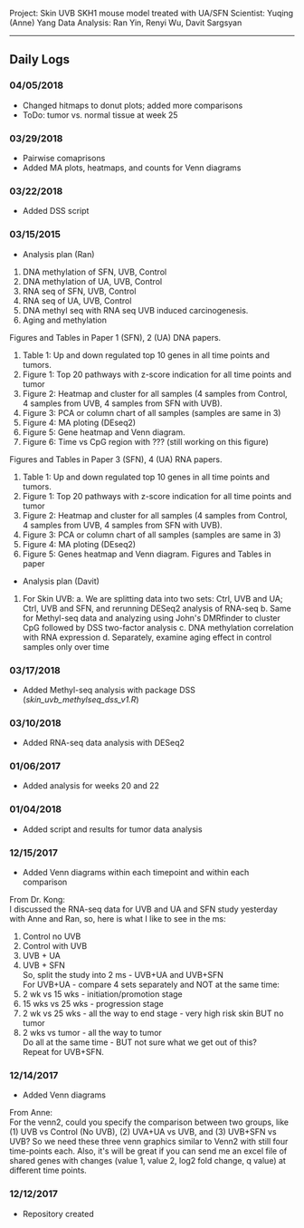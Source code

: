 Project: Skin UVB SKH1 mouse model treated with UA/SFN
Scientist: Yuqing (Anne) Yang
Data Analysis: Ran Yin, Renyi Wu, Davit Sargsyan

---

## Daily Logs
### 04/05/2018
* Changed hitmaps to donut plots; added more comparisons
* ToDo: tumor vs. normal tissue at week 25

### 03/29/2018
* Pairwise comaprisons   
* Added MA plots, heatmaps, and counts for Venn diagrams

### 03/22/2018
* Added DSS script

### 03/15/2015
* Analysis plan (Ran)    

1. DNA methylation of SFN, UVB, Control
2. DNA methylation of UA, UVB, Control
3. RNA seq of SFN, UVB, Control
4. RNA seq of UA, UVB, Control
5. DNA methyl seq with RNA seq UVB induced carcinogenesis.
6. Aging and methylation

Figures and Tables in Paper 1 (SFN), 2 (UA) DNA papers.
1. Table 1: Up and down regulated top 10 genes in all time points and tumors.
2. Figure 1: Top 20 pathways with z-score indication for all time points and tumor
3. Figure 2: Heatmap and cluster for all samples (4 samples from Control, 4 samples from UVB,
4 samples from SFN with UVB).
4. Figure 3: PCA or column chart of all samples (samples are same in 3)
5. Figure 4: MA ploting (DEseq2)
6. Figure 5: Gene heatmap and Venn diagram.
6. Figure 6: Time vs CpG region with ??? (still working on this figure)

Figures and Tables in Paper 3 (SFN), 4 (UA) RNA papers.
1. Table 1: Up and down regulated top 10 genes in all time points and tumors.
2. Figure 1: Top 20 pathways with z-score indication for all time points and tumor
3. Figure 2: Heatmap and cluster for all samples (4 samples from Control, 4 samples from UVB,
4 samples from SFN with UVB).
4. Figure 3: PCA or column chart of all samples (samples are same in 3)
5. Figure 4: MA ploting (DEseq2)
6. Figure 5: Genes heatmap and Venn diagram.
Figures and Tables in paper

* Analysis plan (Davit)    

1. For Skin UVB:
   a. We are splitting data into two sets: Ctrl, UVB and UA; Ctrl, UVB and SFN, and rerunning DESeq2 analysis of RNA-seq
   b. Same for Methyl-seq data and analyzing using John's DMRfinder to  cluster CpG followed by DSS two-factor analysis
   c. DNA methylation correlation with RNA expression
   d. Separately, examine aging effect in control samples only over time 

### 03/17/2018
* Added Methyl-seq analysis with package DSS (*skin_uvb_methylseq_dss_v1.R*)

### 03/10/2018
* Added RNA-seq data analysis with DESeq2

### 01/06/2017
* Added analysis for weeks 20 and 22

### 01/04/2018
* Added script and results for tumor data analysis

### 12/15/2017
* Added Venn diagrams within each timepoint and within each comparison    

From Dr. Kong:    
I discussed the RNA-seq data for UVB and UA and SFN study yesterday with Anne and Ran, so, here is what I like to see in the ms:    
1. Control no UVB   
2. Control with UVB    
3. UVB + UA    
4. UVB + SFN    
So, split the study into 2 ms - UVB+UA and UVB+SFN    
For UVB+UA - compare 4 sets separately and NOT at the same time:  
1. 2 wk vs 15 wks - initiation/promotion stage    
2. 15 wks vs 25 wks - progression stage    
3. 2 wk vs 25 wks - all the way to end stage - very high risk skin BUT no tumor    
4. 2 wks vs tumor - all the way to tumor   
Do all at the same time - BUT not sure what we get out of this?    
Repeat for UVB+SFN.    
 
### 12/14/2017
* Added Venn diagrams    
    
From Anne:   
For the venn2, could you specify the comparison between two groups, like (1) UVB vs Control (No UVB), (2) UVA+UA vs UVB, and (3) UVB+SFN vs UVB? So we need these three venn graphics similar to Venn2 with still four time-points each. Also, it's will be great if you can send me an excel file of shared genes with changes (value 1, value 2, log2 fold change, q value) at different time points.    

### 12/12/2017
* Repository created